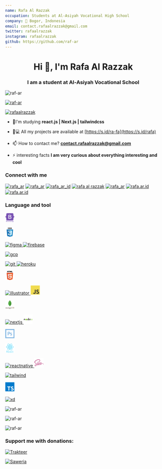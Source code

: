 ```yaml
---
name: Rafa Al Razzak
occupation: Students at Al-Asiyah Vocational High School
company: 📍 Bogor, Indonesia
email: contact.rafaalrazzak@gmail.com
twitter: rafaalrazzak
instagram: rafaalrazzak
github: https://github.com/raf-ar
---
```


<h1 align="center"> Hi 👋, I'm Rafa Al Razzak </h1>
<h3 align="center"> I am a student at Al-Asiyah Vocational School </h3>

<p align="left"> <img src="https://komarev.com/ghpvc/?username=raf-ar&label=Profile%20views&color=0e75b6&style=flat" alt="raf-ar" /> </p>

<p align="left"> <a href="https://github.com/ryo-ma/github-profile-trophy"><img src="https://github-profile-trophy.vercel.app/?username=raf-ar" alt="raf-ar" /></a> </p>

<p align="left"> <a href="https://twitter.com/rafaalrazzak" target="blank"><img src="https://img.shields.io/twitter/follow/rafa_ar_id?logo=twitter&style=for-the-badge" alt="rafaalrazzak" /></a> </p>

- 🌱I'm studying **react.js | Next.js | tailwindcss**

- 👨💻 All my projects are available at [https://s.id/ra-fa](https://s.id/rafa)

- 📫 How to contact me? **contact.rafaalrazzak@gmail.com**

- ⚡ interesting facts **I am very curious about everything interesting and cool**

### Connect with me
<div className="flex flex-wrap w-full items-center">
<a className="p-2" href="https://codepen.io/rafa_ar" target="blank"><img align="center" src="https://raw.githubusercontent.com/rahuldkjain/github-profile-readme-generator/master/src/images/icons/Social/codepen.svg" alt="rafa_ar" height="30" width="30" /></a>
<a className="p-2" href="https://dev.to/rafa_ar" target="blank"><img align="center" src="https://raw.githubusercontent.com/rahuldkjain/github-profile-readme-generator/master/src/images/icons/Social/devto.svg" alt="rafa_ar" height="30" width="30" /></a>
<a className="p-2" href="https://twitter.com/rafa_ar_id" t
arget="blank"><img align="center" src="https://raw.githubusercontent.com/rahuldkjain/github-profile-readme-generator/master/src/images/icons/Social/twitter.svg" alt="rafa_ar_id" height="30" width="30" /></a>
<a className="p-2" href="https://stackoverflow.com/users/rafa al razzak" target="blank"><img align="center" src="https://raw.githubusercontent.com/rahuldkjain/github-profile-readme-generator/master/src/images/icons/Social/stack-overflow.svg" alt="rafa al razzak" height="30" width="30" /></a>
<a className="p-2" href="https://codesandbox.com/rafa_ar" target="blank"><img align="center" src="https://raw.githubusercontent.com/rahuldkjain/github-profile-readme-generator/master/src/images/icons/Social/codesandbox.svg" alt="rafa_ar" height="30" width="30" /></a>
<a className="p-2" href="https://fb.com/rafa.ar.id" target="blank"><img align="center" src="https://raw.githubusercontent.com/rahuldkjain/github-profile-readme-generator/master/src/images/icons/Social/facebook.svg" alt="rafa.ar.id" height="30" width="30" /></a>
<a className="p-2" href="https://instagram.com/rafa.ar.id" target="blank"><img align="center" src="https://raw.githubusercontent.com/rahuldkjain/github-profile-readme-generator/master/src/images/icons/Social/instagram.svg" alt="rafa.ar.id" height="30" width="30" /></a>
</div>

### Language and tool
<div className="flex flex-wrap w-full items-center">

<a className="p-2"  href="https://getbootstrap.com" target="_blank" rel="noreferrer"> <img src="https://raw.githubusercontent.com/devicons/devicon/master/icons/bootstrap/bootstrap-plain-wordmark.svg" alt="bootstrap" width="30" height="30"/> </a> 

<a className="p-2" href="https://www.w3schools.com/css/" target="_blank" rel="noreferrer"> <img src="https://raw.githubusercontent.com/devicons/devicon/master/icons/css3/css3-original-wordmark.svg" alt="css3" width="30" height="30"/> </a> 

<a className="p-2" href="https://www.figma.com/" target="_blank" rel="noreferrer"> <img src="https://www.vectorlogo.zone/logos/figma/figma-icon.svg" alt="figma" width="30" height="30"/> </a> <a href="https://firebase.google.com/" target="_blank" rel="noreferrer"> <img src="https://www.vectorlogo.zone/logos/firebase/firebase-icon.svg" alt="firebase" width="30" height="30"/> </a> 

<a className="p-2" href="https://cloud.google.com" target="_blank" rel="noreferrer"> <img src="https://www.vectorlogo.zone/logos/google_cloud/google_cloud-icon.svg" alt="gcp" width="30" height="30"/> </a> 

<a className="p-2" href="https://git-scm.com/" target="_blank" rel="noreferrer"> <img src="https://www.vectorlogo.zone/logos/git-scm/git-scm-icon.svg" alt="git" width="30" height="30"/> </a> <a href="https://heroku.com" target="_blank" rel="noreferrer"> <img src="https://www.vectorlogo.zone/logos/heroku/heroku-icon.svg" alt="heroku" width="30" height="30"/> </a> 

<a className="p-2" href="https://www.w3.org/html/" target="_blank" rel="noreferrer"> <img src="https://raw.githubusercontent.com/devicons/devicon/master/icons/html5/html5-original-wordmark.svg" alt="html5" width="30" height="30"/> </a>

 <a className="p-2" href="https://www.adobe.com/in/products/illustrator.html" target="_blank" rel="noreferrer"> <img src="https://www.vectorlogo.zone/logos/adobe_illustrator/adobe_illustrator-icon.svg" alt="illustrator" width="30" height="30"/> </a> <a href="https://developer.mozilla.org/en-US/docs/Web/JavaScript" target="_blank" rel="noreferrer"> <img src="https://raw.githubusercontent.com/devicons/devicon/master/icons/javascript/javascript-original.svg" alt="javascript" width="30" height="30"/> </a> 
 
 <a className="p-2" href="https://www.mongodb.com/" target="_blank" rel="noreferrer"> <img src="https://raw.githubusercontent.com/devicons/devicon/master/icons/mongodb/mongodb-original-wordmark.svg" alt="mongodb" width="30" height="30"/> </a> 
 
 <a className="p-2" href="https://nextjs.org/" target="_blank" rel="noreferrer"> <img src="https://cdn.worldvectorlogo.com/logos/nextjs-2.svg" alt="nextjs" width="30" height="30"/> </a> <a href="https://nodejs.org" target="_blank" rel="noreferrer"> <img src="https://raw.githubusercontent.com/devicons/devicon/master/icons/nodejs/nodejs-original-wordmark.svg" alt="nodejs" width="30" height="30"/> </a>
 
  <a className="p-2" href="https://www.photoshop.com/en" target="_blank" rel="noreferrer"> <img src="https://raw.githubusercontent.com/devicons/devicon/master/icons/photoshop/photoshop-line.svg" alt="photoshop" width="30" height="30"/> </a> 
  
  <a className="p-2" href="https://reactjs.org/" target="_blank" rel="noreferrer"> <img src="https://raw.githubusercontent.com/devicons/devicon/master/icons/react/react-original-wordmark.svg" alt="react" width="30" height="30"/> </a> 
  
  <a className="p-2" href="https://reactnative.dev/" target="_blank" rel="noreferrer"> <img src="https://reactnative.dev/img/header_logo.svg" alt="reactnative" width="30" height="30"/> </a> <a href="https://sass-lang.com" target="_blank" rel="noreferrer"> <img src="https://raw.githubusercontent.com/devicons/devicon/master/icons/sass/sass-original.svg" alt="sass" width="30" height="30"/> </a> 
  
  <a className="p-2" href="https://tailwindcss.com/" target="_blank" rel="noreferrer"> <img src="https://www.vectorlogo.zone/logos/tailwindcss/tailwindcss-icon.svg" alt="tailwind" width="30" height="30"/> </a>
  
<a className="p-2" href="https://www.typescriptlang.org/" target="_blank" rel="noreferrer"> <img src="https://raw.githubusercontent.com/devicons/devicon/master/icons/typescript/typescript-original.svg" alt="typescript" width="30" height="30"/> </a> 
  
  <a className="p-2" href="https://www.adobe.com/products/xd.html" target="_blank" rel="noreferrer"> <img src="https://cdn.worldvectorlogo.com/logos/adobe-xd.svg" alt="xd" width="30" height="30"/> </a>
</div>

<div className="w-full justify-center items-center">

<a><img src="https://github-readme-stats.vercel.app/api/top-langs?username=raf-ar&show_icons=true&locale=en&layout=compact" alt="raf-ar" /></a>

<a><img src="https://github-readme-stats.vercel.app/api?username=raf-ar&show_icons=true&locale=en" alt="raf-ar" /></a>

<a><img src="https://github-readme-streak-stats.herokuapp.com/?user=raf-ar&" alt="raf-ar" /></a>

</div>

### Support me with donations:

[![Trakteer](https://encrypted-tbn0.gstatic.com/images?q=tbn:ANd9GcQcMBJUrG1xcGEyclqpfwooQD8VsSugFioyZ_CMOsp0c4NXbh1ulgIP3Lk&s=10)](https://trakteer.id/rafaar)

[![Saweria](https://encrypted-tbn0.gstatic.com/images?q=tbn:ANd9GcRhkVSdZ6TXvhkBUdw1q1yv8hYzcBuaIPrcgw&usqp=CAU)](https://saweria.co/rafaar)

